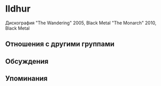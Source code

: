 # Ildhur

Дискография
"The Wandering" 2005, Black Metal
"The Monarch" 2010, Black Metal

## Отношения с другими группами


## Обсуждения


## Упоминания

